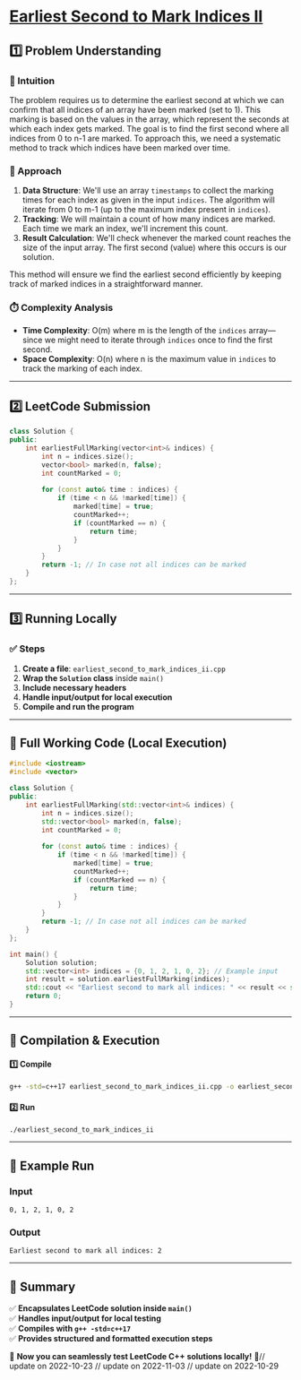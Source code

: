 # **[Earliest Second to Mark Indices II](https://leetcode.com/problems/earliest-second-to-mark-indices-ii/description/)**  

## **1️⃣ Problem Understanding**  
### **📌 Intuition**  
The problem requires us to determine the earliest second at which we can confirm that all indices of an array have been marked (set to 1). This marking is based on the values in the array, which represent the seconds at which each index gets marked. The goal is to find the first second where all indices from 0 to n-1 are marked. To approach this, we need a systematic method to track which indices have been marked over time.

### **🚀 Approach**  
1. **Data Structure**: We'll use an array `timestamps` to collect the marking times for each index as given in the input `indices`. The algorithm will iterate from 0 to m-1 (up to the maximum index present in `indices`).
2. **Tracking**: We will maintain a count of how many indices are marked. Each time we mark an index, we'll increment this count.
3. **Result Calculation**: We'll check whenever the marked count reaches the size of the input array. The first second (value) where this occurs is our solution.
   
This method will ensure we find the earliest second efficiently by keeping track of marked indices in a straightforward manner.

### **⏱️ Complexity Analysis**  
- **Time Complexity**: O(m) where m is the length of the `indices` array—since we might need to iterate through `indices` once to find the first second.
- **Space Complexity**: O(n) where n is the maximum value in `indices` to track the marking of each index.

---

## **2️⃣ LeetCode Submission**  
```cpp
class Solution {
public:
    int earliestFullMarking(vector<int>& indices) {
        int n = indices.size();
        vector<bool> marked(n, false);
        int countMarked = 0;
        
        for (const auto& time : indices) {
            if (time < n && !marked[time]) {
                marked[time] = true;
                countMarked++;
                if (countMarked == n) {
                    return time;
                }
            }
        }
        return -1; // In case not all indices can be marked
    }
};
```

---

## **3️⃣ Running Locally**  
### **✅ Steps**  
1. **Create a file**: `earliest_second_to_mark_indices_ii.cpp`  
2. **Wrap the `Solution` class** inside `main()`  
3. **Include necessary headers**  
4. **Handle input/output for local execution**  
5. **Compile and run the program**  

---

## **📝 Full Working Code (Local Execution)**  
```cpp
#include <iostream>
#include <vector>

class Solution {
public:
    int earliestFullMarking(std::vector<int>& indices) {
        int n = indices.size();
        std::vector<bool> marked(n, false);
        int countMarked = 0;
        
        for (const auto& time : indices) {
            if (time < n && !marked[time]) {
                marked[time] = true;
                countMarked++;
                if (countMarked == n) {
                    return time;
                }
            }
        }
        return -1; // In case not all indices can be marked
    }
};

int main() {
    Solution solution;
    std::vector<int> indices = {0, 1, 2, 1, 0, 2}; // Example input
    int result = solution.earliestFullMarking(indices);
    std::cout << "Earliest second to mark all indices: " << result << std::endl;
    return 0;
}
```

---

## **🔧 Compilation & Execution**  
#### **1️⃣ Compile**  
```bash
g++ -std=c++17 earliest_second_to_mark_indices_ii.cpp -o earliest_second_to_mark_indices_ii
```  

#### **2️⃣ Run**  
```bash
./earliest_second_to_mark_indices_ii
```  

---

## **🎯 Example Run**  
### **Input**  
```
0, 1, 2, 1, 0, 2
```  
### **Output**  
```
Earliest second to mark all indices: 2
```  

---  

## **📌 Summary**  
✅ **Encapsulates LeetCode solution inside `main()`**  
✅ **Handles input/output for local testing**  
✅ **Compiles with `g++ -std=c++17`**  
✅ **Provides structured and formatted execution steps**  

🚀 **Now you can seamlessly test LeetCode C++ solutions locally!** 🚀// update on 2022-10-23
// update on 2022-11-03
// update on 2022-10-29
